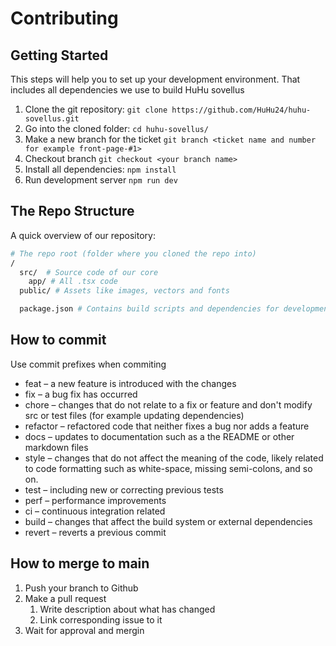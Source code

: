 # Contributing

## Getting Started

This steps will help you to set up your development environment. That includes all dependencies we use to build HuHu sovellus

1. Clone the git repository: `git clone https://github.com/HuHu24/huhu-sovellus.git`
4. Go into the cloned folder: `cd huhu-sovellus/`
5. Make a new branch for the ticket `git branch <ticket name and number for example front-page-#1>`
3. Checkout branch `git checkout <your branch name>`
6. Install all dependencies: `npm install`
7. Run development server `npm run dev`

## The Repo Structure

A quick overview of our repository:

```bash
# The repo root (folder where you cloned the repo into)
/
  src/  # Source code of our core
    app/ # All .tsx code
  public/ # Assets like images, vectors and fonts

  package.json # Contains build scripts and dependencies for development
```

## How to commit
Use commit prefixes when commiting 
- feat – a new feature is introduced with the changes
- fix – a bug fix has occurred
- chore – changes that do not relate to a fix or feature and don't modify src or test files (for example updating dependencies)
- refactor – refactored code that neither fixes a bug nor adds a feature
- docs – updates to documentation such as a the README or other markdown files
- style – changes that do not affect the meaning of the code, likely related to code formatting such as white-space, missing semi-colons, and so on.
- test – including new or correcting previous tests
- perf – performance improvements
- ci – continuous integration related
- build – changes that affect the build system or external dependencies
- revert – reverts a previous commit

## How to merge to main
1. Push your branch to Github
2. Make a pull request
    1. Write description about what has changed
    2. Link corresponding issue to it
3. Wait for approval and mergin
